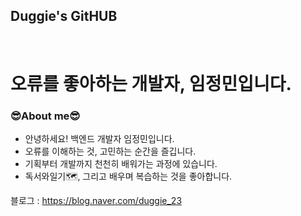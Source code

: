 ## Duggie's GitHUB

<br>

# 오류를 좋아하는 개발자, 임정민입니다.

<h3>😎About me😎</h3>

  <ul>
    <li>안녕하세요! 백엔드 개발자 임정민입니다.</li>
    <li>오류를 이해하는 것, 고민하는 순간을 즐깁니다.</li>
    <li>기획부터 개발까지 천천히 배워가는 과정에 있습니다.</li>
    <li>독서와일기🗺️, 그리고 배우며 복습하는 것을 좋아합니다. </li>
  </ul>

  
블로그 : https://blog.naver.com/duggie_23
